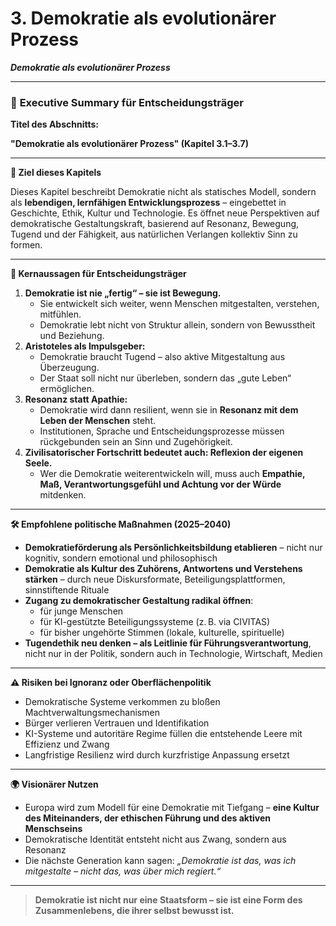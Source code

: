 # 3. Demokratie als evolutionärer Prozess

_**Demokratie als evolutionärer Prozess**_

***

### 📘 **Executive Summary für Entscheidungsträger**

**Titel des Abschnitts:**

**"Demokratie als evolutionärer Prozess" (Kapitel 3.1–3.7)**

***

**🎯 Ziel dieses Kapitels**

Dieses Kapitel beschreibt Demokratie nicht als statisches Modell, sondern als **lebendigen, lernfähigen Entwicklungsprozess** – eingebettet in Geschichte, Ethik, Kultur und Technologie. Es öffnet neue Perspektiven auf demokratische Gestaltungskraft, basierend auf Resonanz, Bewegung, Tugend und der Fähigkeit, aus natürlichen Verlangen kollektiv Sinn zu formen.

***

**🧭 Kernaussagen für Entscheidungsträger**

1. **Demokratie ist nie „fertig“ – sie ist Bewegung.**
   * Sie entwickelt sich weiter, wenn Menschen mitgestalten, verstehen, mitfühlen.
   * Demokratie lebt nicht von Struktur allein, sondern von Bewusstheit und Beziehung.
2. **Aristoteles als Impulsgeber:**
   * Demokratie braucht Tugend – also aktive Mitgestaltung aus Überzeugung.
   * Der Staat soll nicht nur überleben, sondern das „gute Leben“ ermöglichen.
3. **Resonanz statt Apathie:**
   * Demokratie wird dann resilient, wenn sie in **Resonanz mit dem Leben der Menschen** steht.
   * Institutionen, Sprache und Entscheidungsprozesse müssen rückgebunden sein an Sinn und Zugehörigkeit.
4. **Zivilisatorischer Fortschritt bedeutet auch: Reflexion der eigenen Seele.**
   * Wer die Demokratie weiterentwickeln will, muss auch **Empathie, Maß, Verantwortungsgefühl und Achtung vor der Würde** mitdenken.

***

**🛠 Empfohlene politische Maßnahmen (2025–2040)**

* **Demokratieförderung als Persönlichkeitsbildung etablieren** – nicht nur kognitiv, sondern emotional und philosophisch
* **Demokratie als Kultur des Zuhörens, Antwortens und Verstehens stärken** – durch neue Diskursformate, Beteiligungsplattformen, sinnstiftende Rituale
* **Zugang zu demokratischer Gestaltung radikal öffnen**:
  * für junge Menschen
  * für KI-gestützte Beteiligungssysteme (z. B. via CIVITAS)
  * für bisher ungehörte Stimmen (lokale, kulturelle, spirituelle)
* **Tugendethik neu denken – als Leitlinie für Führungsverantwortung**, nicht nur in der Politik, sondern auch in Technologie, Wirtschaft, Medien

***

**⚠️ Risiken bei Ignoranz oder Oberflächenpolitik**

* Demokratische Systeme verkommen zu bloßen Machtverwaltungsmechanismen
* Bürger verlieren Vertrauen und Identifikation
* KI-Systeme und autoritäre Regime füllen die entstehende Leere mit Effizienz und Zwang
* Langfristige Resilienz wird durch kurzfristige Anpassung ersetzt

***

**🌍 Visionärer Nutzen**

* Europa wird zum Modell für eine Demokratie mit Tiefgang – **eine Kultur des Miteinanders, der ethischen Führung und des aktiven Menschseins**
* Demokratische Identität entsteht nicht aus Zwang, sondern aus Resonanz
* Die nächste Generation kann sagen: _„Demokratie ist das, was ich mitgestalte – nicht das, was über mich regiert.“_

***

> **Demokratie ist nicht nur eine Staatsform – sie ist eine Form des Zusammenlebens, die ihrer selbst bewusst ist.**
